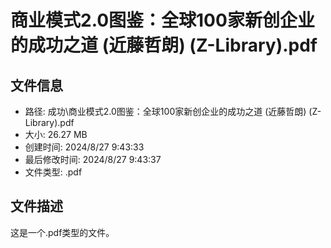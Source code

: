 ﻿# 商业模式2.0图鉴：全球100家新创企业的成功之道 (近藤哲朗) (Z-Library).pdf

## 文件信息
- 路径: 成功\商业模式2.0图鉴：全球100家新创企业的成功之道 (近藤哲朗) (Z-Library).pdf
- 大小: 26.27 MB
- 创建时间: 2024/8/27 9:43:33
- 最后修改时间: 2024/8/27 9:43:37
- 文件类型: .pdf

## 文件描述
这是一个.pdf类型的文件。

